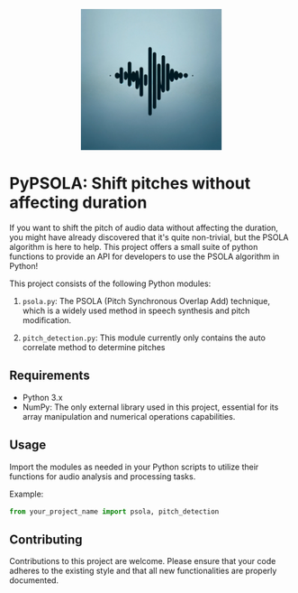 <p align="center">
    <img src="logo.png" alt="drawing" width="250" />
</p>

# PyPSOLA: Shift pitches without affecting duration

If you want to shift the pitch of audio data without affecting the duration, you might have already discovered that it's quite non-trivial, but the PSOLA algorithm is here to help. This project offers a small suite of python functions to provide an API for developers to use the PSOLA algorithm in Python!

This project consists of the following Python modules:

1. `psola.py`: The PSOLA (Pitch Synchronous Overlap Add) technique, which is a widely used method in speech synthesis and pitch modification.

2. `pitch_detection.py`: This module currently only contains the auto correlate method to determine pitches

## Requirements

- Python 3.x
- NumPy: The only external library used in this project, essential for its array manipulation and numerical operations capabilities.

## Usage

Import the modules as needed in your Python scripts to utilize their functions for audio analysis and processing tasks. 

Example:
```python
from your_project_name import psola, pitch_detection
```

## Contributing

Contributions to this project are welcome. Please ensure that your code adheres to the existing style and that all new functionalities are properly documented.
